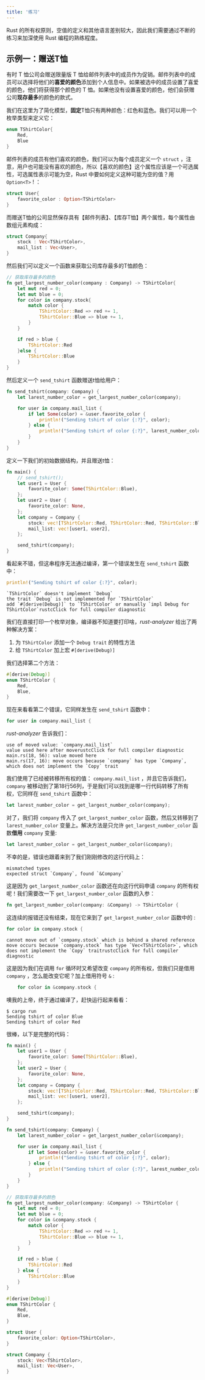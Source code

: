 ```yaml
---
title: '练习'
---
```


Rust 的所有权原则，空值的定义和其他语言差别较大，因此我们需要通过不断的练习来加深使用 Rust 编程的熟练程度。

## 示例一：赠送T恤

有时 T 恤公司会赠送限量版 T 恤给邮件列表中的成员作为促销。邮件列表中的成员可以选择将他们的**喜爱的颜色**添加到个人信息中。如果被选中的成员设置了喜爱的颜色，他们将获得那个颜色的 T 恤。如果他没有设置喜爱的颜色，他们会获赠公司**现存最多**的颜色的款式。

我们在这里为了简化模型，**固定**T恤只有两种颜色：红色和蓝色。我们可以用一个枚举类型来定义它：

```rust
enum TShirtColor{
    Red,
    Blue
}
```

邮件列表的成员有他们喜欢的颜色，我们可以为每个成员定义一个 `struct` ，注意，用户也可能没有喜欢的颜色，所以【喜欢的颜色】这个属性应该是一个可选属性，可选属性表示可能为空，Rust 中要如何定义这种可能为空的值？用 `Option<T>` ! ：

```rust
struct User{
    favorite_color : Option<TShirtColor> 
}
```

而赠送T恤的公司显然保存具有【邮件列表】、【库存T恤】两个属性，每个属性由数组元素构成：

```rust
struct Company{
    stock : Vec<TShirtColor>,
    mail_list : Vec<User>,
}
```

然后我们可以定义一个函数来获取公司库存最多的T恤颜色：

```rust
// 获取库存最多的颜色
fn get_largest_number_color(company : Company) -> TShirtColor{
    let mut red = 0;
    let mut blue = 0;
    for color in company.stock{
        match color {
            TShirtColor::Red => red += 1,
            TShirtColor::Blue => blue += 1,
        }
    }

    if red > blue {
        TShirtColor::Red
    }else {
        TShirtColor::Blue
    }
}
```

然后定义一个 `send_tshirt` 函数赠送t恤给用户：

```rust
fn send_tshirt(company: Company) {
    let larest_number_color = get_largest_number_color(company);

    for user in company.mail_list {
        if let Some(color) = &user.favorite_color {
            println!("Sending tshirt of color {:?}", color);
        } else {
            println!("Sending tshirt of color {:?}", larest_number_color);
        }
    }
}
```

定义一下我们的初始数据结构，并且赠送t恤：

```rust
fn main() {
    // send_tshirt();
    let user1 = User {
        favorite_color: Some(TShirtColor::Blue),
    };
    let user2 = User {
        favorite_color: None,
    };
    let company = Company {
        stock: vec![TShirtColor::Red, TShirtColor::Red, TShirtColor::Blue],
        mail_list: vec![user1, user2],
    };

    send_tshirt(company);
}
```

看起来不错，但这串程序无法通过编译，第一个错误发生在 `send_tshirt` 函数中：

```rust
println!("Sending tshirt of color {:?}", color);
```

```
`TShirtColor` doesn't implement `Debug`
the trait `Debug` is not implemented for `TShirtColor`
add `#[derive(Debug)]` to `TShirtColor` or manually `impl Debug for TShirtColor`rustcClick for full compiler diagnostic
```

我们在直接打印一个枚举对象，编译器不知道要打印啥，*rust-analyzer* 给出了两种解决方案：

1. 为 `TShirtColor` 添加一个 `Debug trait` 的特性方法
2. 给 `TShirtColor` 加上宏 `#[derive(Debug)]`

我们选择第二个方法：

```rust
#[derive(Debug)]
enum TShirtColor {
    Red,
    Blue,
}
```

现在来看看第二个错误，它同样发生在 `send_tshirt` 函数中：

```rust
for user in company.mail_list {
```

*rust-analyzer* 告诉我们：

```
use of moved value: `company.mail_list`
value used here after moverustcClick for full compiler diagnostic
main.rs(18, 56): value moved here
main.rs(17, 16): move occurs because `company` has type `Company`, which does not implement the `Copy` trait
```

我们使用了已经被转移所有权的值： `company.mail_list` ，并且它告诉我们，`company` 被移动到了第18行56列，于是我们可以找到是哪一行代码转移了所有权，它同样在 `send_tshirt` 函数中：

```rust
let larest_number_color = get_largest_number_color(company);
```

对了，我们将 `company` 传入了 `get_largest_number_color` 函数，然后又转移到了 `larest_number_color` 变量上。解决方法是只允许 `get_largest_number_color` 函数**借用** `company` 变量:

```rust
let larest_number_color = get_largest_number_color(&company);
```

不幸的是，错误也跟着来到了我们刚刚修改的这行代码上：

```
mismatched types
expected struct `Company`, found `&Company`
```

这是因为 `get_largest_number_color` 函数还在向这行代码申请 `company` 的所有权呢！我们需要改一下 `get_largest_number_color` 函数的入参：

```rust
fn get_largest_number_color(company: &Company) -> TShirtColor {
```

这连续的报错还没有结束，现在它来到了 `get_largest_number_color` 函数中的 :

```rust
for color in company.stock {
```

```
cannot move out of `company.stock` which is behind a shared reference
move occurs because `company.stock` has type `Vec<TShirtColor>`, which does not implement the `Copy` traitrustcClick for full compiler diagnostic
```

这是因为我们在调用 `for` 循环时又希望改变 `company` 的所有权，但我们只是借用 `company` ，怎么能改变它呢？加上借用符号 `&` :

```rust
    for color in &company.stock {
```

噢我的上帝，终于通过编译了，赶快运行起来看看：

```
$ cargo run
Sending tshirt of color Blue
Sending tshirt of color Red
```

很棒，以下是完整的代码：

```rust
fn main() {
    let user1 = User {
        favorite_color: Some(TShirtColor::Blue),
    };
    let user2 = User {
        favorite_color: None,
    };
    let company = Company {
        stock: vec![TShirtColor::Red, TShirtColor::Red, TShirtColor::Blue],
        mail_list: vec![user1, user2],
    };

    send_tshirt(company);
}

fn send_tshirt(company: Company) {
    let larest_number_color = get_largest_number_color(&company);

    for user in company.mail_list {
        if let Some(color) = &user.favorite_color {
            println!("Sending tshirt of color {:?}", color);
        } else {
            println!("Sending tshirt of color {:?}", larest_number_color);
        }
    }
}

// 获取库存最多的颜色
fn get_largest_number_color(company: &Company) -> TShirtColor {
    let mut red = 0;
    let mut blue = 0;
    for color in &company.stock {
        match color {
            TShirtColor::Red => red += 1,
            TShirtColor::Blue => blue += 1,
        }
    }

    if red > blue {
        TShirtColor::Red
    } else {
        TShirtColor::Blue
    }
}

#[derive(Debug)]
enum TShirtColor {
    Red,
    Blue,
}

struct User {
    favorite_color: Option<TShirtColor>,
}

struct Company {
    stock: Vec<TShirtColor>,
    mail_list: Vec<User>,
}
```